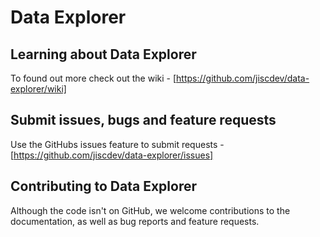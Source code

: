 # Data Explorer

## Learning about Data Explorer

To found out more check out the wiki - [https://github.com/jiscdev/data-explorer/wiki]

## Submit issues, bugs and feature requests

Use the GitHubs issues feature to submit requests - [https://github.com/jiscdev/data-explorer/issues]

## Contributing to Data Explorer

Although the code isn't on GitHub, we welcome contributions to the documentation, as well as bug reports and feature requests.
